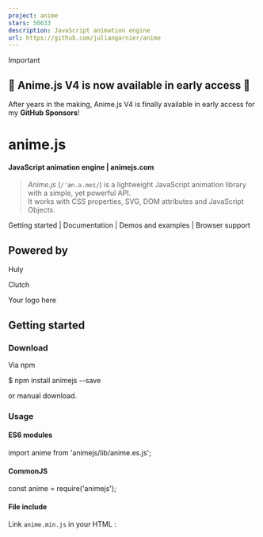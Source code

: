 ```yaml
---
project: anime
stars: 50633
description: JavaScript animation engine
url: https://github.com/juliangarnier/anime
---
```


Important

🎉 Anime.js V4 is now available in early access 🎉
--------------------------------------------------

After years in the making, Anime.js V4 is finally available in early access for my **GitHub Sponsors**!

  
anime.js
===========

#### JavaScript animation engine | animejs.com

> _Anime.js_ (`/ˈæn.ə.meɪ/`) is a lightweight JavaScript animation library with a simple, yet powerful API.  
> It works with CSS properties, SVG, DOM attributes and JavaScript Objects.

Getting started | Documentation | Demos and examples | Browser support

Powered by
----------

Huly

Clutch

Your logo here

Getting started
---------------

### Download

Via npm

$ npm install animejs --save

or manual download.

### Usage

#### ES6 modules

import anime from 'animejs/lib/anime.es.js';

#### CommonJS

const anime \= require('animejs');

#### File include

Link `anime.min.js` in your HTML :

<script src\="anime.min.js"\></script\>

### Hello world

anime({
  targets: 'div',
  translateX: 250,
  rotate: '1turn',
  backgroundColor: '#FFF',
  duration: 800
});

Documentation
-------------

-   Targets
-   Properties
-   Property parameters
-   Animation parameters
-   Values
-   Keyframes
-   Staggering
-   Timeline
-   Controls
-   Callbacks and promises
-   SVG Animations
-   Easing functions
-   Helpers

Demos and examples
------------------

-   CodePen demos and examples
-   juliangarnier.com
-   animejs.com
-   Moving letters by @tobiasahlin
-   Gradient topography animation by @crnacura
-   Organic shape animations by @crnacura
-   Pieces slider by @lmgonzalves
-   Staggering animations
-   Easings animations
-   Sphere animation
-   Layered animations
-   anime.js logo animation

Browser support
---------------

Chrome

Safari

IE / Edge

Firefox

Opera

24+

8+

11+

32+

15+

Website | Documentation | Demos and examples | MIT License | © 2019 Julian Garnier.
